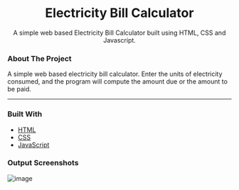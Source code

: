 <h1 align="center">Electricity Bill Calculator</h3>

  <p align="center">
  A simple web based Electricity Bill Calculator built using HTML, CSS and Javascript.
    <br />

 


### About The Project
A simple web based electricity bill calculator. Enter the units of electricity consumed, and the program will compute the amount due or the amount to be paid.

<hr>

### Built With

* [HTML](https://developer.mozilla.org/en-US/docs/Web/HTML)
* [CSS](https://developer.mozilla.org/en-US/docs/Web/CSS)
* [JavaScript](https://www.javascript.com/)


### Output Screenshots


![image](https://user-images.githubusercontent.com/82095877/161702592-3b6af11f-522b-40b4-87d8-26cdd177bafe.png)



